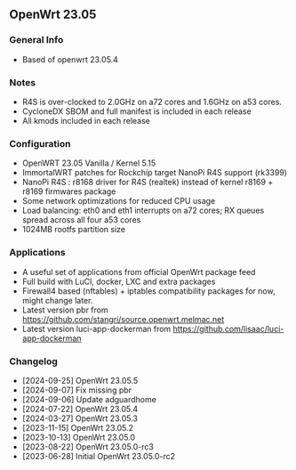 ## OpenWrt 23.05

### General Info
- Based of openwrt 23.05.4

### Notes
- R4S is over-clocked to 2.0GHz on a72 cores and 1.6GHz on a53 cores.
- CycloneDX SBOM and full manifest is included in each release
- All kmods included in each release

### Configuration
- OpenWRT 23.05 Vanilla / Kernel 5.15
- ImmortalWRT patches for Rockchip target NanoPi R4S support (rk3399)
- NanoPi R4S : r8168 driver for R4S (realtek) instead of kernel r8169 + r8169 firmwares package
- Some network optimizations for reduced CPU usage
- Load balancing: eth0 and eth1 interrupts on a72 cores; RX queues spread across all four a53 cores
- 1024MB rootfs partition size

### Applications
- A useful set of applications from official OpenWrt package feed
- Full build with LuCI, docker, LXC and extra packages
- Firewall4 based (nftables) + iptables compatibility packages for now, might change later.
- Latest version pbr from https://github.com/stangri/source.openwrt.melmac.net
- Latest version luci-app-dockerman from https://github.com/lisaac/luci-app-dockerman

### Changelog
- [2024-09-25] OpenWrt 23.05.5
- [2024-09-07] Fix missing pbr
- [2024-09-06] Update adguardhome
- [2024-07-22] OpenWrt 23.05.4
- [2024-03-27] OpenWrt 23.05.3
- [2023-11-15] OpenWrt 23.05.2
- [2023-10-13] OpenWrt 23.05.0
- [2023-08-22] OpenWrt 23.05.0-rc3
- [2023-06-28] Initial OpenWrt 23.05.0-rc2
